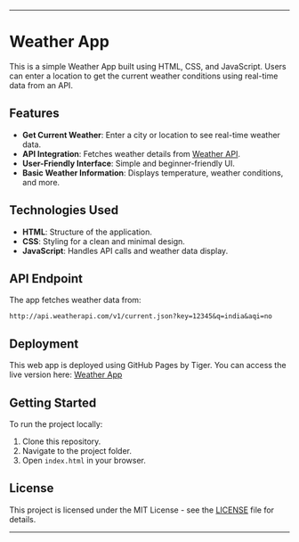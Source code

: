 ---

# Weather App

This is a simple Weather App built using HTML, CSS, and JavaScript. Users can enter a location to get the current weather conditions using real-time data from an API.

## Features

- **Get Current Weather**: Enter a city or location to see real-time weather data.
- **API Integration**: Fetches weather details from [Weather API](https://www.weatherapi.com/).
- **User-Friendly Interface**: Simple and beginner-friendly UI.
- **Basic Weather Information**: Displays temperature, weather conditions, and more.

## Technologies Used

- **HTML**: Structure of the application.
- **CSS**: Styling for a clean and minimal design.
- **JavaScript**: Handles API calls and weather data display.

## API Endpoint

The app fetches weather data from:
```
http://api.weatherapi.com/v1/current.json?key=12345&q=india&aqi=no
```

## Deployment

This web app is deployed using GitHub Pages by Tiger. You can access the live version here: [Weather App](https://surajprojects.github.io/weather-app)

## Getting Started

To run the project locally:

1. Clone this repository.
2. Navigate to the project folder.
3. Open `index.html` in your browser.

## License

This project is licensed under the MIT License - see the [LICENSE](LICENSE) file for details.

---